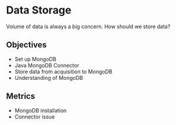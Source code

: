# Data Storage

Volume of data is always a big concern. How should we store data?

## Objectives

* Set up MongoDB
* Java MongoDB Connector
* Store data from acquisition to MongoDB
* Understanding of MongoDB

## Metrics

* MongoDB installation
* Connector issue